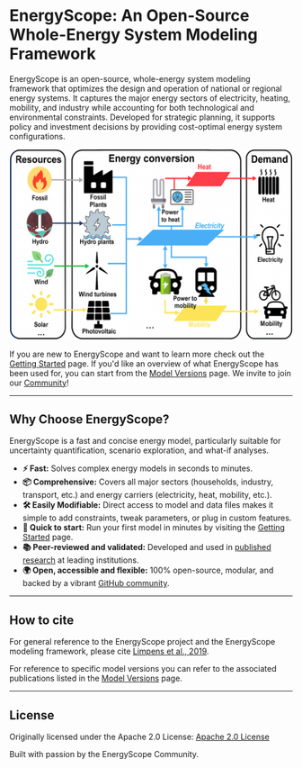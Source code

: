 # EnergyScope: An Open-Source Whole-Energy System Modeling Framework

EnergyScope is an open-source, whole-energy system modeling framework that optimizes the design and operation of national or regional energy systems. It captures the major energy sectors of electricity, heating, mobility, and industry while accounting for both technological and environmental constraints. Developed for strategic planning, it supports policy and investment decisions by providing cost-optimal energy system configurations.

![The EnergyScope Model.](./explanation/images/framework/conceptualization.png)

If you are new to EnergyScope and want to learn more check out the [Getting Started](./getting-started/index.md) page. If you'd like an overview of what EnergyScope has been used for, you can start from the [Model Versions](./models/index.md) page. We invite to join our [Community](./community/index.md)!


---

## Why Choose EnergyScope?

EnergyScope is a fast and concise energy model, particularly suitable for uncertainty quantification, scenario exploration, and what-if analyses.

- **⚡ Fast:** Solves complex energy models in seconds to minutes.
- **📦 Comprehensive:** Covers all major sectors (households, industry, transport, etc.) and energy carriers (electricity, heat, mobility, etc.).
- **🛠️ Easily Modifiable:** Direct access to model and data files makes it simple to add constraints, tweak parameters, or plug in custom features.
- **🚀 Quick to start:** Run your first model in minutes by visiting the [Getting Started](./getting-started/index.md) page.
- **📚 Peer-reviewed and validated:** Developed and used in [published research](./models/index.md#publications-table) at leading institutions.
- **🌍 Open, accessible and flexible:** 100% open-source, modular, and backed by a vibrant [GitHub community](https://github.com/energyscope/EnergyScope).

---

## How to cite

For general reference to the EnergyScope project and the EnergyScope modeling framework, please cite [Limpens et al., 2019](https://doi.org/10.1016/j.apenergy.2019.113729).

For reference to specific model versions you can refer to the associated publications listed in the [Model Versions](./models/index.md) page.

---

## License

Originally licensed under the Apache 2.0 License: [Apache 2.0 License](https://www.apache.org/licenses/LICENSE-2.0)

Built with passion by the EnergyScope Community.
